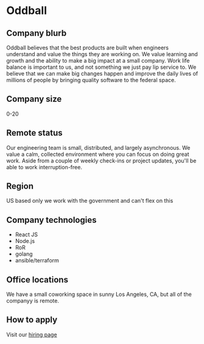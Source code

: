 # Oddball

## Company blurb

Oddball believes that the best products are built when engineers understand and value the things they are working on. We value learning and growth and the ability to make a big impact at a small company. Work life balance is important to us, and not something we just pay lip service to. We believe that we can make big changes happen and improve the daily lives of millions of people by bringing quality software to the federal space.

## Company size

0-20

## Remote status

Our engineering team is small, distributed, and largely asynchronous. We value a calm, collected environment where you can focus on doing great work. Aside from a couple of weekly check-ins or project updates, you'll be able to work interruption-free.

## Region

US based only we work with the government and can't flex on this

## Company technologies

* React JS
* Node.js
* RoR
* golang
* ansible/terraform

## Office locations
We have a small coworking space in sunny Los Angeles, CA, but all of the companyy is remote.


## How to apply

Visit our [hiring page](https://oddball.io/jobs)
